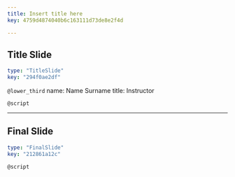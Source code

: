 ```yaml
---
title: Insert title here
key: 4759d4874040b6c163111d73de8e2f4d

---
```

## Title Slide

```yaml
type: "TitleSlide"
key: "294f0ae2df"
```

`@lower_third`
name: Name Surname
title: Instructor


`@script`



---
## Final Slide

```yaml
type: "FinalSlide"
key: "212861a12c"
```

`@script`


